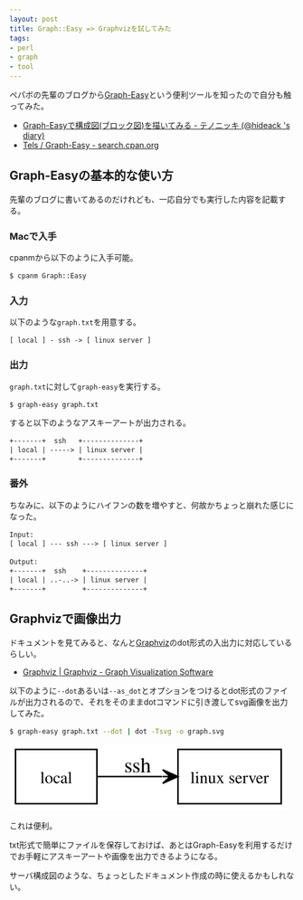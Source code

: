```yaml
---
layout: post
title: Graph::Easy => Graphvizを試してみた
tags: 
- perl
- graph
- tool
---
```

ペパボの先輩のブログから[Graph-Easy](http://search.cpan.org/~tels/Graph-Easy/)という便利ツールを知ったので自分も触ってみた。

 * [Graph-Easyで構成図(ブロック図)を描いてみる - テノニッキ (@hideack 's diary)](http://hideack.hatenablog.com/entry/2014/01/12/230627)
 * [Tels / Graph-Easy - search.cpan.org](http://search.cpan.org/~tels/Graph-Easy/)

## Graph-Easyの基本的な使い方

先輩のブログに書いてあるのだけれども、一応自分でも実行した内容を記載する。

### Macで入手

cpanmから以下のように入手可能。

```sh
$ cpanm Graph::Easy
```

### 入力

以下のような`graph.txt`を用意する。

```
[ local ] - ssh -> [ linux server ]
```

### 出力

`graph.txt`に対して`graph-easy`を実行する。

```sh
$ graph-easy graph.txt
```

すると以下のようなアスキーアートが出力される。

```
+-------+  ssh   +--------------+
| local | -----> | linux server |
+-------+        +--------------+
```

### 番外

ちなみに、以下のようにハイフンの数を増やすと、何故かちょっと崩れた感じになった。

```
Input:
[ local ] --- ssh ---> [ linux server ]

Output:
+-------+  ssh    +--------------+
| local | ..-..-> | linux server |
+-------+         +--------------+
```

## Graphvizで画像出力

ドキュメントを見てみると、なんと[Graphviz](http://www.graphviz.org/)のdot形式の入出力に対応しているらしい。

 * [Graphviz | Graphviz - Graph Visualization Software](http://www.graphviz.org/)

以下のように`--dot`あるいは`--as_dot`とオプションをつけるとdot形式のファイルが出力されるので、それをそのままdotコマンドに引き渡してsvg画像を出力してみた。

```sh
$ graph-easy graph.txt --dot | dot -Tsvg -o graph.svg
```

![](/images/2014/01/13/graph.svg)

これは便利。

txt形式で簡単にファイルを保存しておけば、あとはGraph-Easyを利用するだけでお手軽にアスキーアートや画像を出力できるようになる。

サーバ構成図のような、ちょっとしたドキュメント作成の時に使えるかもしれない。
